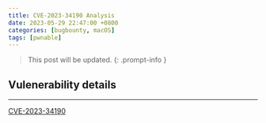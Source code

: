 ```yaml
---
title: CVE-2023-34190 Analysis
date: 2023-05-29 22:47:00 +0800
categories: [bugbounty, macOS]
tags: [pwnable]
---
```


> This post will be updated.
{: .prompt-info }

## Vulenerability details
---

[CVE-2023-34190](https://cve.mitre.org/cgi-bin/cvename.cgi?name=CVE-2023-34190)
